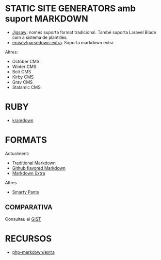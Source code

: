 # STATIC SITE GENERATORS amb suport MARKDOWN

- [Jigsaw](https://jigsaw.tighten.co/): només suporta format tradicional. També suporta Laravel Blade com a sistema de plantilles.
- [erusev/parsedown-extra](https://github.com/erusev/parsedown-extra). Suporta markdown extra

Altres:
- October CMS
- Winter CMS
- Bolt CMS 
- Kirby CMS
- Grav CMS 
- Statamic CMS

# RUBY

- [kramdown](https://kramdown.gettalong.org/)

# FORMATS

Actualment:

- [Traditional Markdown](http://daringfireball.net/projects/markdown/syntax)
- [Github flavored Markdown](https://help.github.com/articles/github-flavored-markdown)
- [Markdown Extra](http://michelf.ca/projects/php-markdown/extra)

Altres
- [Smarty Pants](http://daringfireball.net/projects/smartypants/)

## COMPARATIVA

Consulteu el [GIST](https://gist.github.com/vimtaai/99f8c89e7d3d02a362117284684baa0f)

# RECURSOS
- [php-markdown/extra](https://michelf.ca/projects/php-markdown/extra/)
